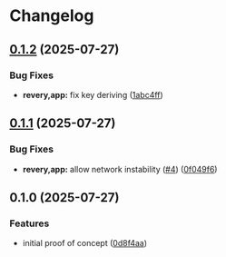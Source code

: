 # Changelog

## [0.1.2](https://github.com/revery-project/revery/compare/revery-v0.1.1...revery-v0.1.2) (2025-07-27)


### Bug Fixes

* **revery,app:** fix key deriving ([1abc4ff](https://github.com/revery-project/revery/commit/1abc4ff7f6f8fd5fa0651c60ddcc1b66b2aedc7a))

## [0.1.1](https://github.com/revery-project/revery/compare/revery-v0.1.0...revery-v0.1.1) (2025-07-27)


### Bug Fixes

* **revery,app:** allow network instability ([#4](https://github.com/revery-project/revery/issues/4)) ([0f049f6](https://github.com/revery-project/revery/commit/0f049f6eedd5b1f094c970710fd4980b59984441))

## 0.1.0 (2025-07-27)


### Features

* initial proof of concept ([0d8f4aa](https://github.com/revery-project/revery/commit/0d8f4aa7e7fb1cdddce3ae549b2b45d3ccd332b7))
